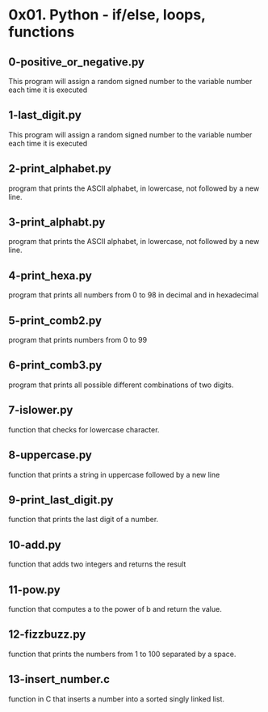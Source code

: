 # 0x01. Python - if/else, loops, functions

## 0-positive_or_negative.py
This program will assign a random signed number to the variable number each time it is executed

## 1-last_digit.py
This program will assign a random signed number to the variable number each time it is executed

## 2-print_alphabet.py
program that prints the ASCII alphabet, in lowercase, not followed by a new line.

## 3-print_alphabt.py
program that prints the ASCII alphabet, in lowercase, not followed by a new line.

## 4-print_hexa.py
program that prints all numbers from 0 to 98 in decimal and in hexadecimal

## 5-print_comb2.py
program that prints numbers from 0 to 99

## 6-print_comb3.py
program that prints all possible different combinations of two digits.

## 7-islower.py
function that checks for lowercase character.

## 8-uppercase.py
function that prints a string in uppercase followed by a new line

## 9-print_last_digit.py
function that prints the last digit of a number.

## 10-add.py
function that adds two integers and returns the result

## 11-pow.py
function that computes a to the power of b and return the value.

## 12-fizzbuzz.py
function that prints the numbers from 1 to 100 separated by a space.

## 13-insert_number.c
function in C that inserts a number into a sorted singly linked list.

